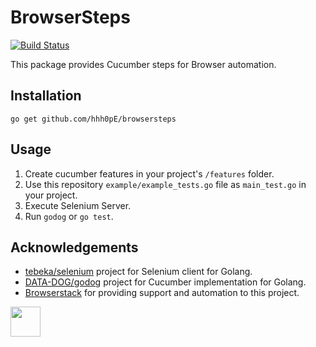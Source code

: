 # BrowserSteps

[![Build Status](https://travis-ci.org/hhh0pE/browsersteps.svg?branch=master)](https://travis-ci.org/llonchj/browsersteps)


This package provides Cucumber steps for Browser automation.

## Installation

    go get github.com/hhh0pE/browsersteps

## Usage

1. Create cucumber features in your project's `/features` folder.
1. Use this repository `example/example_tests.go` file as `main_test.go` in your project.
1. Execute Selenium Server.
1. Run `godog` or `go test`.


## Acknowledgements

* [tebeka/selenium](https://github.com/tebeka/selenium) project for Selenium client for Golang.
* [DATA-DOG/godog](http://github.com/cucumber/godog) project for Cucumber implementation for Golang.
* [Browserstack](http://browserstack.com) for providing support and automation to this project.

<img src="https://cdn.rawgit.com/hhh0pE/browsersteps/da8ce44d/images/browserstack.svg" height="48">
